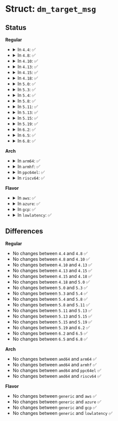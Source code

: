 # Struct: <code>dm_target_msg</code>

## Status
<b>Regular</b>
<ul>
<li>
<details>
<summary>In <code>4.4</code>: ✅</summary>

```c
struct dm_target_msg {
    __u64 sector;
    char message[0];
};
```
</details>
</li>
<li>
<details>
<summary>In <code>4.8</code>: ✅</summary>

```c
struct dm_target_msg {
    __u64 sector;
    char message[0];
};
```
</details>
</li>
<li>
<details>
<summary>In <code>4.10</code>: ✅</summary>

```c
struct dm_target_msg {
    __u64 sector;
    char message[0];
};
```
</details>
</li>
<li>
<details>
<summary>In <code>4.13</code>: ✅</summary>

```c
struct dm_target_msg {
    __u64 sector;
    char message[0];
};
```
</details>
</li>
<li>
<details>
<summary>In <code>4.15</code>: ✅</summary>

```c
struct dm_target_msg {
    __u64 sector;
    char message[0];
};
```
</details>
</li>
<li>
<details>
<summary>In <code>4.18</code>: ✅</summary>

```c
struct dm_target_msg {
    __u64 sector;
    char message[0];
};
```
</details>
</li>
<li>
<details>
<summary>In <code>5.0</code>: ✅</summary>

```c
struct dm_target_msg {
    __u64 sector;
    char message[0];
};
```
</details>
</li>
<li>
<details>
<summary>In <code>5.3</code>: ✅</summary>

```c
struct dm_target_msg {
    __u64 sector;
    char message[0];
};
```
</details>
</li>
<li>
<details>
<summary>In <code>5.4</code>: ✅</summary>

```c
struct dm_target_msg {
    __u64 sector;
    char message[0];
};
```
</details>
</li>
<li>
<details>
<summary>In <code>5.8</code>: ✅</summary>

```c
struct dm_target_msg {
    __u64 sector;
    char message[0];
};
```
</details>
</li>
<li>
<details>
<summary>In <code>5.11</code>: ✅</summary>

```c
struct dm_target_msg {
    __u64 sector;
    char message[0];
};
```
</details>
</li>
<li>
<details>
<summary>In <code>5.13</code>: ✅</summary>

```c
struct dm_target_msg {
    __u64 sector;
    char message[0];
};
```
</details>
</li>
<li>
<details>
<summary>In <code>5.15</code>: ✅</summary>

```c
struct dm_target_msg {
    __u64 sector;
    char message[0];
};
```
</details>
</li>
<li>
<details>
<summary>In <code>5.19</code>: ✅</summary>

```c
struct dm_target_msg {
    __u64 sector;
    char message[0];
};
```
</details>
</li>
<li>
<details>
<summary>In <code>6.2</code>: ✅</summary>

```c
struct dm_target_msg {
    __u64 sector;
    char message[0];
};
```
</details>
</li>
<li>
<details>
<summary>In <code>6.5</code>: ✅</summary>

```c
struct dm_target_msg {
    __u64 sector;
    char message[0];
};
```
</details>
</li>
<li>
<details>
<summary>In <code>6.8</code>: ✅</summary>

```c
struct dm_target_msg {
    __u64 sector;
    char message[0];
};
```
</details>
</li>
</ul>
<b>Arch</b>
<ul>
<li>
<details>
<summary>In <code>arm64</code>: ✅</summary>

```c
struct dm_target_msg {
    __u64 sector;
    char message[0];
};
```
</details>
</li>
<li>
<details>
<summary>In <code>armhf</code>: ✅</summary>

```c
struct dm_target_msg {
    __u64 sector;
    char message[0];
};
```
</details>
</li>
<li>
<details>
<summary>In <code>ppc64el</code>: ✅</summary>

```c
struct dm_target_msg {
    __u64 sector;
    char message[0];
};
```
</details>
</li>
<li>
<details>
<summary>In <code>riscv64</code>: ✅</summary>

```c
struct dm_target_msg {
    __u64 sector;
    char message[0];
};
```
</details>
</li>
</ul>
<b>Flavor</b>
<ul>
<li>
<details>
<summary>In <code>aws</code>: ✅</summary>

```c
struct dm_target_msg {
    __u64 sector;
    char message[0];
};
```
</details>
</li>
<li>
<details>
<summary>In <code>azure</code>: ✅</summary>

```c
struct dm_target_msg {
    __u64 sector;
    char message[0];
};
```
</details>
</li>
<li>
<details>
<summary>In <code>gcp</code>: ✅</summary>

```c
struct dm_target_msg {
    __u64 sector;
    char message[0];
};
```
</details>
</li>
<li>
<details>
<summary>In <code>lowlatency</code>: ✅</summary>

```c
struct dm_target_msg {
    __u64 sector;
    char message[0];
};
```
</details>
</li>
</ul>

## Differences
<b>Regular</b>
<ul>
<li>
No changes between <code>4.4</code> and <code>4.8</code> ✅
</li>
<li>
No changes between <code>4.8</code> and <code>4.10</code> ✅
</li>
<li>
No changes between <code>4.10</code> and <code>4.13</code> ✅
</li>
<li>
No changes between <code>4.13</code> and <code>4.15</code> ✅
</li>
<li>
No changes between <code>4.15</code> and <code>4.18</code> ✅
</li>
<li>
No changes between <code>4.18</code> and <code>5.0</code> ✅
</li>
<li>
No changes between <code>5.0</code> and <code>5.3</code> ✅
</li>
<li>
No changes between <code>5.3</code> and <code>5.4</code> ✅
</li>
<li>
No changes between <code>5.4</code> and <code>5.8</code> ✅
</li>
<li>
No changes between <code>5.8</code> and <code>5.11</code> ✅
</li>
<li>
No changes between <code>5.11</code> and <code>5.13</code> ✅
</li>
<li>
No changes between <code>5.13</code> and <code>5.15</code> ✅
</li>
<li>
No changes between <code>5.15</code> and <code>5.19</code> ✅
</li>
<li>
No changes between <code>5.19</code> and <code>6.2</code> ✅
</li>
<li>
No changes between <code>6.2</code> and <code>6.5</code> ✅
</li>
<li>
No changes between <code>6.5</code> and <code>6.8</code> ✅
</li>
</ul>
<b>Arch</b>
<ul>
<li>
No changes between <code>amd64</code> and <code>arm64</code> ✅
</li>
<li>
No changes between <code>amd64</code> and <code>armhf</code> ✅
</li>
<li>
No changes between <code>amd64</code> and <code>ppc64el</code> ✅
</li>
<li>
No changes between <code>amd64</code> and <code>riscv64</code> ✅
</li>
</ul>
<b>Flavor</b>
<ul>
<li>
No changes between <code>generic</code> and <code>aws</code> ✅
</li>
<li>
No changes between <code>generic</code> and <code>azure</code> ✅
</li>
<li>
No changes between <code>generic</code> and <code>gcp</code> ✅
</li>
<li>
No changes between <code>generic</code> and <code>lowlatency</code> ✅
</li>
</ul>

